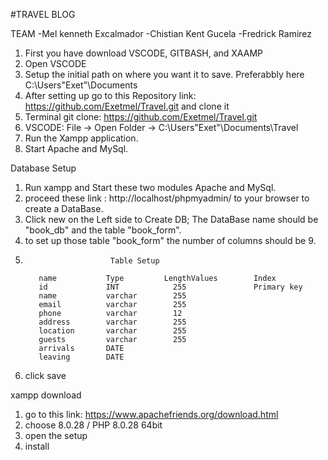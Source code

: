 #TRAVEL BLOG

TEAM 
  -Mel kenneth Excalmador
  -Chistian Kent Gucela
  -Fredrick Ramirez



1. First you have download VSCODE, GITBASH, and XAAMP
2. Open VSCODE
3. Setup the initial path on where you want it to save. Preferabbly here C:\Users\"Exet"\Documents
4. After setting up go to this Repository link: https://github.com/Exetmel/Travel.git and clone it
5. Terminal git clone: https://github.com/Exetmel/Travel.git
6. VSCODE: File -> Open Folder -> C:\Users\"Exet"\Documents\Travel
7. Run the Xampp application.
8. Start Apache and MySql.



Database Setup

1. Run xampp and Start these two modules Apache and MySql.
2. proceed these link : http://localhost/phpmyadmin/ to your browser to create a DataBase.
3. Click new on the Left side to Create DB; The DataBase name should be "book_db" and the table "book_form".
4. to set up those table "book_form" the number of columns should be 9.
5.
                          Table Setup
          
          name           Type         LengthValues        Index
          id             INT            255               Primary key
          name           varchar        255 
          email          varchar        255
          phone          varchar        12
          address        varchar        255
          location       varchar        255
          guests         varchar        255
          arrivals       DATE           
          leaving        DATE
          
6. click save

xampp download
1. go to this link: https://www.apachefriends.org/download.html
2. choose 8.0.28 / PHP 8.0.28 64bit
3. open the setup
4. install
          
